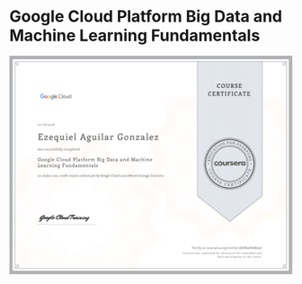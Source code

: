 # Google Cloud Platform Big Data and Machine Learning Fundamentals
![Certificate](01-ezequiel-aguilar-gonzalez-google-cloud-platform-big-data-and-machine-learning-fundamentals.png)
